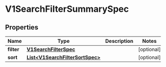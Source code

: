# V1SearchFilterSummarySpec

## Properties
Name | Type | Description | Notes
------------ | ------------- | ------------- | -------------
**filter** | [**V1SearchFilterSpec**](V1SearchFilterSpec.md) |  |  [optional]
**sort** | [**List&lt;V1SearchFilterSortSpec&gt;**](V1SearchFilterSortSpec.md) |  |  [optional]
